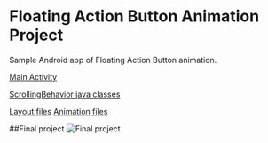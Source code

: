 # Floating Action Button Animation Project

Sample Android app of Floating Action Button animation. 

[Main Activity](https://github.com/valdio/FloatingActionButton_Animation_Project/blob/master/FloatingActionButtonProject/app/src/main/java/com/valdio/valdioveliu/floatingactionbuttonproject/MainActivity.java)

[ScrollingBehavior java classes](https://github.com/valdio/FloatingActionButton_Animation_Project/tree/master/FloatingActionButtonProject/app/src/main/java/com/valdio/valdioveliu/floatingactionbuttonproject/Scrolling_Floating_Action_Button)

[Layout files](https://github.com/valdio/FloatingActionButton_Animation_Project/tree/master/FloatingActionButtonProject/app/src/main/res/layout)
[Animation files](https://github.com/valdio/FloatingActionButton_Animation_Project/tree/master/FloatingActionButtonProject/app/src/main/res/anim)

##Final project
![Final project](https://github.com/valdio/FloatingActionButton_Animation_Project/blob/master/Screenshots/final%20project.gif)
